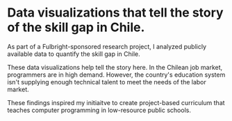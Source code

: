 # Data visualizations that tell the story of the skill gap in Chile.

As part of a Fulbright-sponsored research project, I analyzed publicly available data to quantify the skill gap in Chile. 

These data visualizations help tell the story here. In the Chilean job market, programmers are in high demand. However, the country's education system isn't supplying enough technical talent to meet the needs of the labor market. 

These findings inspired my initiaitve to create project-based curriculum that teaches computer programming in low-resource public schools. 


